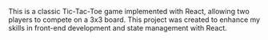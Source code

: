 This is a classic Tic-Tac-Toe game implemented with React, allowing two players to compete on a 3x3 board. This project was created to enhance my skills in front-end development and state management with React.
